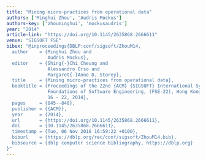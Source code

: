 ```yaml
---
title: "Mining micro-practices from operational data"
authors: ['Minghui Zhou', 'Audris Mockus']
authors-key: ['zhouminghui', 'mockusaudris']
year: "2014"
article-link: "https://doi.org/10.1145/2635868.2666611"
venue: "SIGSOFT FSE"
bibex: "@inproceedings{DBLP:conf/sigsoft/ZhouM14,
  author    = {Minghui Zhou and
               Audris Mockus},
  editor    = {Shing{-}Chi Cheung and
               Alessandro Orso and
               Margaret{-}Anne D. Storey},
  title     = {Mining micro-practices from operational data},
  booktitle = {Proceedings of the 22nd {ACM} {SIGSOFT} International Symposium on
               Foundations of Software Engineering, (FSE-22), Hong Kong, China, November
               16 - 22, 2014},
  pages     = {845--848},
  publisher = {{ACM}},
  year      = {2014},
  url       = {https://doi.org/10.1145/2635868.2666611},
  doi       = {10.1145/2635868.2666611},
  timestamp = {Tue, 06 Nov 2018 16:59:22 +0100},
  biburl    = {https://dblp.org/rec/conf/sigsoft/ZhouM14.bib},
  bibsource = {dblp computer science bibliography, https://dblp.org}
}"
---
```

